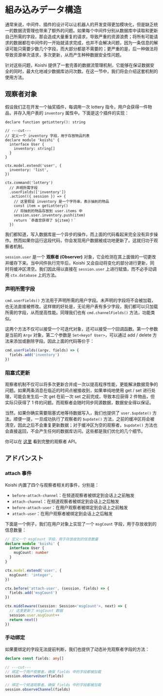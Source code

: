 # 組み込みデータ構造

<!-- 到目前为止，Koishi 对消息的处理逻辑仍然与数据库服务是分离的。如果仅仅是为了引入统一的数据库 API，并不值得我们把 `ctx.database` 内置为 Koishi 的一部分。我们随后会发现，Koishi 还为中间件和指令开发提供了便捷的数据流管理机制，这才是其内置数据库服务的主要原因。 -->

通常来说，中间件、插件的设计可以让机器人的开发变得更加模块化，但是缺乏统一的数据流管理也带来了额外的问题。如果每个中间件分别从数据库中读取和更新自己所需的字段，那会造成大量重复的请求，导致严重的资源浪费；将所有可能请求的数据都在中间件的一开始就请求完成，也并不会解决问题，因为一条信息的解读可能只需要少数几个字段，而大部分都是不需要的；更严重的是，后一种做法将导致资源单次请求，多次更新，从而产生种种数据安全性问题。

针对这些问题，Koishi 提供了一套完善的数据流管理机制，它能够在保证数据安全的同时，最大化地减少数据库访问次数。在这一节中，我们将会介绍这套机制的使用方法。

## 观察者对象

假设我们正在开发一个抽奖插件，每调用一次 lottery 指令，用户会获得一件物品，并存入用户表的 `inventory` 属性中。下面是这个插件的实现：

```ts{13-14,18-19}
declare function getLottery(): string

// ---cut---
// 定义一个 inventory 字段，用于存放物品列表
declare module 'koishi' {
  interface User {
    inventory: string[]
  }
}

ctx.model.extend('user', {
  inventory: 'list',
})

ctx.command('lottery')
  // 声明所需字段
  .userFields(['inventory'])
  .action(({ session }) => {
    // 这里假设 inventory 是一个字符串，表示抽到的物品
    const item = getLottery()
    // 将抽到的物品存放到 user.items 中
    session.user.inventory.push(item)
    return `恭喜您获得了 ${item}！`
  })
```

我们都知道，写入数据库是一个异步的操作，而上面的代码看起来完全没有异步操作。然而如果你运行这段代码，你会发现用户数据被成功地更新了。这就归功于观察者机制。

`session.user` 是一个 **观察者 (Observer)** 对象，它会检测在其上面做的一切更改并缓存下来。当中间件执行完毕后，Koishi 又会自动将变化的部分进行更新，同时将缓冲区清空。我们因此得以直接在 `session.user` 上进行赋值，而不必手动调用 `ctx.database` 上的方法。

### 声明所需字段

`cmd.userFields()` 方法用于声明所需的用户字段。未声明的字段将不会被加载，也无法直接被修改。这样做的好处是，无论用户表有多少字段，我们都可以只加载所需的字段，从而提高性能。同理我们也有 `cmd.channelFields()` 方法，功能类似。

这两个方法不仅可以接受一个可迭代对象，还可以接受一个回调函数。第一个参数是当前的 `Argv` 对象，第二个参数是 `Set<keyof User>`，可以通过 add / delete 方法来添加或删除字段。因此上面的代码等价于：

```ts
cmd.userFields((argv, fields) => {
  fields.add('inventory')
})
```

### 阻塞式更新

观察者机制不仅可以将多次更新合并成一次以提高程序性能，更能解决数据竞争的问题。如果两条消息在临近的时间点被接收到，如果单纯地使用 get / set 进行处理，可能会发生后一次 get 在前一次 set 之前完成，导致本应获得 2 件物品，但实际只获得了 1 件的问题。而观察者会随时同步同源数据，数据安全得以保证。

当然，如果你确实需要阻塞式地等待数据写入，我们也提供了 `user.$update()` 方法。顺便一提，一旦成功执行了观察者的 `$update()` 方法，之前的缓冲区将会被清空，因此之后不会重复更新数据；对于缓冲区为空的观察者，`$update()` 方法也会直接返回，不会产生任何的数据库访问。这些都是我们优化的几个细节。

你可以在 [这里](../../api/utils/observer.md) 看到完整的观察者 API。

## アドバンスト

### attach 事件

Koishi 内置了四个与观察者相关的事件，分别是：

- `before-attach-channel`：在频道观察者被绑定到会话上之前触发
- `attach-channel`：在频道观察者被绑定到会话上之后触发
- `before-attach-user`：在用户观察者被绑定到会话上之前触发
- `attach-user`：在用户观察者被绑定到会话上之后触发

下面是一个例子，我们在用户对象上实现了一个 `msgCount` 字段，用于存放收到的信息数量：

```ts
// 定义一个 msgCount 字段，用于存放收到的信息数量
declare module 'koishi' {
  interface User {
    msgCount: number
  }
}

ctx.model.extend('user', {
  msgCount: 'integer',
})

ctx.before('attach-user', (session, fields) => {
  fields.add('msgCount')
})

ctx.middleware((session: Session<'msgCount'>, next) => {
  // 这里更新了 msgCount 数据
  session.user.msgCount++
  return next()
})
```

### 手动绑定

如果要绑定的字段无法提前判断，我们也提供了动态补充观察者字段的方法：

```ts
declare const fields: any[]

// ---cut---
// 绑定一个用户观察者，确保 fields 中的字段都被加载
session.observeUser(fields)

// 绑定一个频道观察者，确保 fields 中的字段都被加载
session.observeChannel(fields)
```
